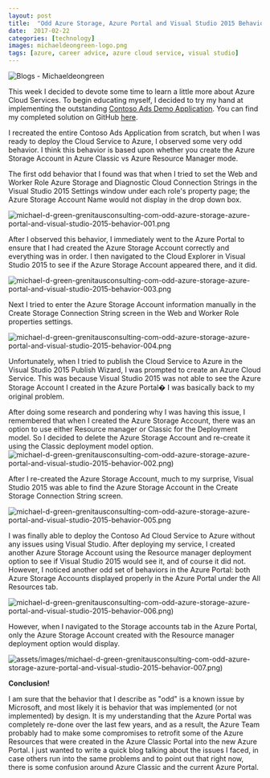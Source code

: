 ```yaml
---
layout: post
title:  "Odd Azure Storage, Azure Portal and Visual Studio 2015 Behavior"
date:  2017-02-22
categories: [technology]
images: michaeldeongreen-logo.png
tags: [azure, career advice, azure cloud service, visual studio]
---
```


![Blogs - Michaeldeongreen](https://raw.githubusercontent.com/michaeldeongreen/michaeldeongreen.github.io/master/static/img/_posts/michaeldeongreen-logo.png)

This week I decided to devote some time to learn a little more about Azure Cloud Services. To begin educating myself, I decided to try my hand at implementing the outstanding [Contoso Ads Demo Application](https://docs.microsoft.com/en-us/azure/cloud-services/cloud-services-dotnet-get-started). You can find my completed solution on GitHub [here](https://github.com/michaeldeongreen/ContosoAds).  
  
I recreated the entire Contoso Ads Application from scratch, but when I was ready to deploy the Cloud Service to Azure, I observed some very odd behavior. I think this behavior is based upon whether you create the Azure Storage Account in Azure Classic vs Azure Resource Manager mode.  
  
The first odd behavior that I found was that when I tried to set the Web and Worker Role Azure Storage and Diagnostic Cloud Connection Strings in the Visual Studio 2015 Settings window under each role's property page; the Azure Storage Account Name would not display in the drop down box.  
  
![michael-d-green-grenitausconsulting-com-odd-azure-storage-azure-portal-and-visual-studio-2015-behavior-001.png](https://raw.githubusercontent.com/michaeldeongreen/michaeldeongreen.github.io/master/static/img/_posts/michael-d-green-grenitausconsulting-com-odd-azure-storage-azure-portal-and-visual-studio-2015-behavior-001.png)  
  
After I observed this behavior, I immediately went to the Azure Portal to ensure that I had created the Azure Storage Account correctly and everything was in order. I then navigated to the Cloud Explorer in Visual Studio 2015 to see if the Azure Storage Account appeared there, and it did.  
  
![michael-d-green-grenitausconsulting-com-odd-azure-storage-azure-portal-and-visual-studio-2015-behavior-003.png](https://raw.githubusercontent.com/michaeldeongreen/michaeldeongreen.github.io/master/static/img/_posts/michael-d-green-grenitausconsulting-com-odd-azure-storage-azure-portal-and-visual-studio-2015-behavior-003.png)  
  
Next I tried to enter the Azure Storage Account information manually in the Create Storage Connection String screen in the Web and Worker Role properties settings.  
  
![michael-d-green-grenitausconsulting-com-odd-azure-storage-azure-portal-and-visual-studio-2015-behavior-004.png](https://raw.githubusercontent.com/michaeldeongreen/michaeldeongreen.github.io/master/static/img/_posts/michael-d-green-grenitausconsulting-com-odd-azure-storage-azure-portal-and-visual-studio-2015-behavior-004.png)  
  
Unfortunately, when I tried to publish the Cloud Service to Azure in the Visual Studio 2015 Publish Wizard, I was prompted to create an Azure Cloud Service. This was because Visual Studio 2015 was not able to see the Azure Storage Account I created in the Azure Portal� I was basically back to my original problem.  
  
After doing some research and pondering why I was having this issue, I remembered that when I created the Azure Storage Account, there was an option to use either Resource manager or Classic for the Deployment model. So I decided to delete the Azure Storage Account and re-create it using the Classic deployment model option. ![michael-d-green-grenitausconsulting-com-odd-azure-storage-azure-portal-and-visual-studio-2015-behavior-002.png)](https://raw.githubusercontent.com/michaeldeongreen/michaeldeongreen.github.io/master/static/img/_posts/michael-d-green-grenitausconsulting-com-odd-azure-storage-azure-portal-and-visual-studio-2015-behavior-002.png)  
  
After I re-created the Azure Storage Account, much to my surprise, Visual Studio 2015 was able to find the Azure Storage Account in the Create Storage Connection String screen.  
  
![michael-d-green-grenitausconsulting-com-odd-azure-storage-azure-portal-and-visual-studio-2015-behavior-005.png](https://raw.githubusercontent.com/michaeldeongreen/michaeldeongreen.github.io/master/static/img/_posts/michael-d-green-grenitausconsulting-com-odd-azure-storage-azure-portal-and-visual-studio-2015-behavior-005.png)  
  
I was finally able to deploy the Contoso Ad Cloud Service to Azure without any issues using Visual Studio. After deploying my service, I created another Azure Storage Account using the Resource manager deployment option to see if Visual Studio 2015 would see it, and of course it did not. However, I noticed another odd set of behaviors in the Azure Portal: both Azure Storage Accounts displayed properly in the Azure Portal under the All Resources tab.  
  
![michael-d-green-grenitausconsulting-com-odd-azure-storage-azure-portal-and-visual-studio-2015-behavior-006.png)](https://raw.githubusercontent.com/michaeldeongreen/michaeldeongreen.github.io/master/static/img/_posts/michael-d-green-grenitausconsulting-com-odd-azure-storage-azure-portal-and-visual-studio-2015-behavior-006.png)  
  
However, when I navigated to the Storage accounts tab in the Azure Portal, only the Azure Storage Account created with the Resource manager deployment option would display.  
  
![assets/images/michael-d-green-grenitausconsulting-com-odd-azure-storage-azure-portal-and-visual-studio-2015-behavior-007.png)](https://raw.githubusercontent.com/michaeldeongreen/michaeldeongreen.github.io/master/static/img/_posts/michael-d-green-grenitausconsulting-com-odd-azure-storage-azure-portal-and-visual-studio-2015-behavior-007.png)  
  
**Conclusion!**  
  
I am sure that the behavior that I describe as "odd" is a known issue by Microsoft, and most likely it is behavior that was implemented (or not implemented) by design. It is my understanding that the Azure Portal was completely re-done over the last few years, and as a result, the Azure Team probably had to make some compromises to retrofit some of the Azure Resources that were created in the Azure Classic Portal into the new Azure Portal. I just wanted to write a quick blog talking about the issues I faced, in case others run into the same problems and to point out that right now, there is some confusion around Azure Classic and the current Azure Portal.
